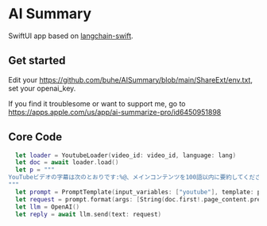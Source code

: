 # AI Summary
SwiftUI app based on [langchain-swift](https://github.com/buhe/langchain-swift).

## Get started
Edit your https://github.com/buhe/AISummary/blob/main/ShareExt/env.txt, set your openai_key.

If you find it troublesome or want to support me, go to https://apps.apple.com/us/app/ai-summarize-pro/id6450951898

## Core Code
```swift
  let loader = YoutubeLoader(video_id: video_id, language: lang)
  let doc = await loader.load()
  let p = """
YouTubeビデオの字幕は次のとおりです:%@、メインコンテンツを100語以内に要約してください。
"""
  let prompt = PromptTemplate(input_variables: ["youtube"], template: p)
  let request = prompt.format(args: [String(doc.first!.page_content.prefix(2000))])
  let llm = OpenAI()
  let reply = await llm.send(text: request)
```
